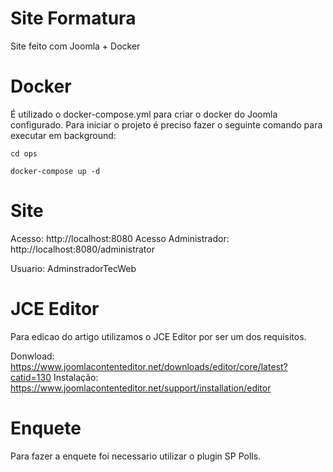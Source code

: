 # Site Formatura
Site feito com Joomla + Docker

# Docker

É utilizado o docker-compose.yml para criar o docker do Joomla configurado.
Para iniciar o projeto é preciso fazer o seguinte comando para executar em background:

```
cd ops

docker-compose up -d 
```

# Site

Acesso: http://localhost:8080
Acesso Administrador: http://localhost:8080/administrator

Usuario: AdminstradorTecWeb

# JCE Editor

Para edicao do artigo utilizamos o JCE Editor por ser um dos requisitos.

Donwload: https://www.joomlacontenteditor.net/downloads/editor/core/latest?catid=130
Instalação: https://www.joomlacontenteditor.net/support/installation/editor

# Enquete

Para fazer a enquete foi necessario utilizar o plugin SP Polls.